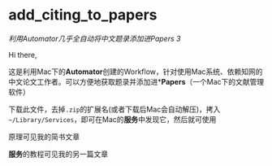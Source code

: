 # add_citing_to_papers
*利用Automator几乎全自动将中文题录添加进Papers 3*

Hi there,

这是利用Mac下的**Automator**创建的Workflow，针对使用Mac系统、依赖知网的中文论文工作者。可以方便地获取题录并添加进***Papers**（一个Mac下的文献管理软件）

下载此文件，去掉`.zip`的扩展名(或者下载后Mac会自动解压)，拷入`~/Library/Services`，即可在Mac的**服务**中发现它，然后就可使用

原理可见我的简书文章

**服务**的教程可见我的另一篇文章
